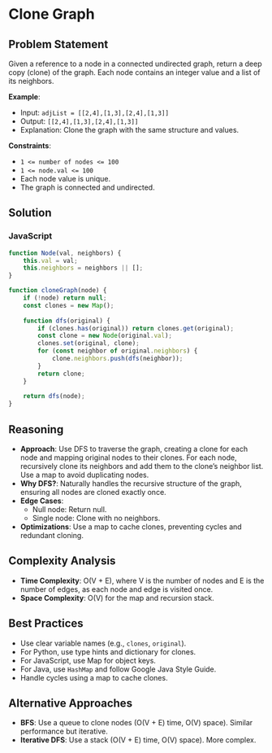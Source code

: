 # Clone Graph

## Problem Statement
Given a reference to a node in a connected undirected graph, return a deep copy (clone) of the graph. Each node contains an integer value and a list of its neighbors.

**Example**:
- Input: `adjList = [[2,4],[1,3],[2,4],[1,3]]`
- Output: `[[2,4],[1,3],[2,4],[1,3]]`
- Explanation: Clone the graph with the same structure and values.

**Constraints**:
- `1 <= number of nodes <= 100`
- `1 <= node.val <= 100`
- Each node value is unique.
- The graph is connected and undirected.

## Solution

### JavaScript
```javascript
function Node(val, neighbors) {
    this.val = val;
    this.neighbors = neighbors || [];
}

function cloneGraph(node) {
    if (!node) return null;
    const clones = new Map();
    
    function dfs(original) {
        if (clones.has(original)) return clones.get(original);
        const clone = new Node(original.val);
        clones.set(original, clone);
        for (const neighbor of original.neighbors) {
            clone.neighbors.push(dfs(neighbor));
        }
        return clone;
    }
    
    return dfs(node);
}
```

## Reasoning
- **Approach**: Use DFS to traverse the graph, creating a clone for each node and mapping original nodes to their clones. For each node, recursively clone its neighbors and add them to the clone’s neighbor list. Use a map to avoid duplicating nodes.
- **Why DFS?**: Naturally handles the recursive structure of the graph, ensuring all nodes are cloned exactly once.
- **Edge Cases**:
  - Null node: Return null.
  - Single node: Clone with no neighbors.
- **Optimizations**: Use a map to cache clones, preventing cycles and redundant cloning.

## Complexity Analysis
- **Time Complexity**: O(V + E), where V is the number of nodes and E is the number of edges, as each node and edge is visited once.
- **Space Complexity**: O(V) for the map and recursion stack.

## Best Practices
- Use clear variable names (e.g., `clones`, `original`).
- For Python, use type hints and dictionary for clones.
- For JavaScript, use Map for object keys.
- For Java, use `HashMap` and follow Google Java Style Guide.
- Handle cycles using a map to cache clones.

## Alternative Approaches
- **BFS**: Use a queue to clone nodes (O(V + E) time, O(V) space). Similar performance but iterative.
- **Iterative DFS**: Use a stack (O(V + E) time, O(V) space). More complex.